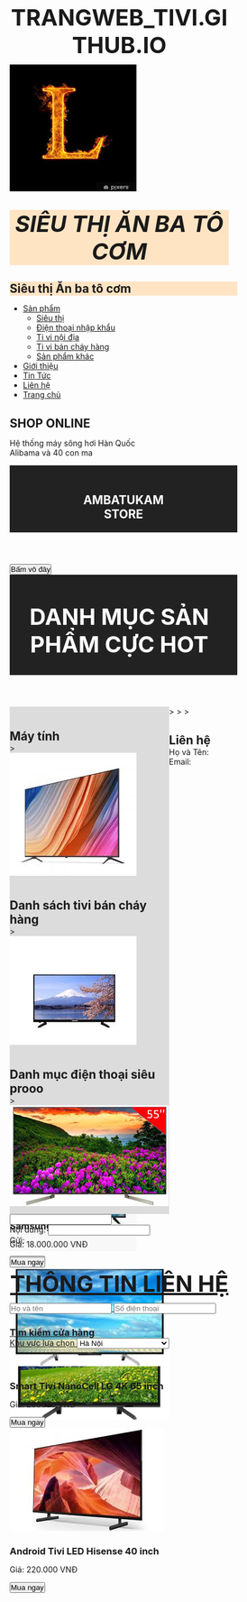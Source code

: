 # trangweb_tivi.github.io
<!DOCTYPE html>
<html lang="en">
    <head>
        <meta charset="UTF-8">
        <meta http-equiv="X-UA-Compatible" content="IE=edge">
        <meta name="viewport" content="width=device-width, initial-scale=1.0">
        <title>Học menu đa cấp</title>
        <link rel="stylesheet" href="menu.css">
    </head>
    <body>
        <img src ="nhul.jpg" alt="">
        <h1 style="background-color: bisque;"><i>Siêu thị Ăn ba tô cơm</i></h1>
        <h2 style="background-color: bisque;">Siêu thị Ăn ba tô cơm</h2>
        <ul class="menu">
            <li>
                <a href="">Sản phẩm</a>
                <ul class="sub-menu">
                    <li><a href="">Siêu thị </a></li>
                    <li><a href="">Điện thoại nhập khẩu</a></li>
                    <li><a href="">Ti vi nội địa</a></li>
                    <li><a href="">Ti vi bán cháy hàng</a></li>
                    <li><a href="">Sản phẩm khác</a></li>
                </ul>
            </li>
            <li><a href="">Giới thiệu</a></li>
            <li><a href="">Tin Tức</a></li>
            <li><a href="">Liên hệ</a></li>
            <li><a href="">Trang chủ</a></li>
        </ul>
<style>
*{
    margin: 0;
    padding: 0;
}
#imghead{
    width: 100%;
    height: auto;
}
*{
        margin: 0;
        padding: 0;
        box-sizing: border-box;
    }
    #logo{
        width: 5%;
        height: auto;
        margin-top: 10px;
        margin-left: 10px;
        background-color: black;
    }
    header{
        background-color: #222;
        color: #fff;
        padding: 20px;
    }
    nav ul{
        list-style: none;
        display: flex;
        justify-content: space-between;
    }
    nav li{
        margin-right: 20px;
    }
    nav li :hover{
        background-color: brown;
        padding: 5px;
        border-radius: 5px;
    }
    h1{
        text-transform: uppercase;
        font-size: 40px;
        text-align: center;
        margin: 30px 15px 10px 0px;
    }
.list-menu{
    background-color: white;
    border: 1px solid gainsboro;
}
.list-menu ul{
    display: flex;
    margin-left: 70px;
    margin-right: 70px;
}
.list-menu li{
    margin: auto;
    list-style-type: none;
    border: 1px solid gainsboro;
    padding: 10px;
    border-radius: 5px;
}
.list-menu a{
    text-decoration: none;
    color: rgb(41, 41, 41);
}
.list-menu a:hover {
    color: red;
}
main{
    margin-top: 10px;
    border-radius: 3px;
}
.menu-vertical{
    float: left;
    margin-left: 20px;
    padding-left: 10px;
    padding-bottom: 10px;
    width: 25%;
    height: 300px;
    background-color: gainsboro;
}
.menu-vertical ul{
    display: block;
    background-color: white;
    margin-right: 50px;
    padding-left: 20px;
    padding-bottom: 120px;
}
.menu-vertical li{
    list-style-type: none;
    color: rgb(41, 41, 41);
    font-size: 10px;
    margin-top: 20px;
}
.section{
    float: left;
    width: 70%;
    height: 300px;
    background-color: gainsboro;
    padding: 10px 0 10px 0;
}
.section #mainbg img{
    width: 410px;
    height: auto;
}
.section #mainbg{
    float: left;
    width: 60%;
    height: 150px;
}
.section #extrabg img{
    width: 200px;
    height: auto;
}
.section #extrabg {
    float: left;
    width: 40%;
}
</style>
    <section>
        <div>
            <h2>SHOP ONLINE</h2>
            <P>Hệ thống máy sông hơi Hàn Quốc<br>
            Alibama và 40 con ma </p>
        </div>
        <header>
            <h2 id="brand">AMBATUKAM <br>STORE</h2>
        </header>
    </section>
    <a href="https://www.youtube.com/watch?v=GvMbLvY1XuE"></a>
    <button>Bấm vô đây</button>
</body>
    <header>
        <h1>Danh mục sản phẩm cực hot</h1>
    </header>
    <main>
        <!--Section 1-->>
        <section class="section">
            <h2>Máy tính</h2>
            <div class="product">
                <!--Sản phẩm số 1-->>
                <div class="product">
                    <img src="tivi5.jpg" alt="Máy tính 1">
                    <h3>Tivi Sony</h3>
                    <p>Giá: 10.000.000 VNĐ</p>
                    <button>Mua ngay</button>
                </div>
                <div class="product">
                    <img src="tivi6.jpg" alt="Máy tính 2">
                    <h3>Toshiba Smart TV</h3>
                    <p>Giá: 20.500.000 VNĐ</p>
                    <button>Mua ngay</button>
                </div>
                <div class="product">
                    <img src="tivi7.jpg" alt="Máy tính 3">
                    <h3>TCL Google TV</h3>
                    <p>Giá: 13.000.000 VNĐ</p>
                    <button>Mua ngay</button>
                </div>
            </div>
        </section>
        <!--Section 2-->>
        <section class="section">
            <h2>Danh sách tivi bán cháy hàng</h2>
            <div class="product">
                <!--Sản phẩm số 2-->>
                <div class="product">
                    <img src="tivi1.jpg" alt="Tivi 1">
                    <h3>Tivi Ansanzo</h3>
                    <p>Giá: 20.000.000 VNĐ</p>
                    <button>Mua ngay</button>
                </div>
                <div class="product">
                    <img src="tivi4.jpg" alt="Tivi 2">
                    <h3>Tivi Soly</h3>
                    <p>Giá: 30.000.000 VNĐ</p>
                    <button>Mua ngay</button>
                </div>
                <div class="product">
                    <img src="tivi3.jpg" alt="Tivi 3">
                    <h3>Tivi LGBT</h3>
                    <p>Giá: 10.000.000 VNĐ</p>
                    <button>Mua ngay</button>
                </div>
            </div>
        </section>
    </section>
    <!--Section 3-->>
    <section class="section">
        <h2>Danh mục điện thoại siêu prooo</h2>
        <div class="product">
            <!--Sản phẩm số 3-->>
            <div class="product">
                <img src="tivi8.jpg" alt="Điện thoại 1">
                <h3>Samsung Smart TV</h3>
                <p>Giá: 18.000.000 VNĐ</p>
                <button>Mua ngay</button>
            </div>
            <div class="product">
                <img src="tivi9.jpg" alt="Điện thoại 2">
                <h3>Smart Tivi NanoCell LG 4K 65 inch</h3>
                <p>Giá: 200000 VNĐ</p>
                <button>Mua ngay</button>
            </div>
            <div class="product">
                <img src="tivi10.jpg" alt="Điện thoại 3">
                <h3>Android Tivi LED Hisense 40 inch</h3>
                <p>Giá: 220.000 VNĐ</p>
                <button>Mua ngay</button>
            </div>
        </div>
    </section>
    <!--Section 4-->
    <section>
        <h2>Liên hệ</h2>
        <form action="">
           <label for="name">Họ và Tên:</label>
           <label type="text" id="name" name="name"><br>
            <label for="email">Email:</label>
            <input type="text" id="name" name="name"><br>
            <label for="messenger">Nội dung:</label>
            <input type="text" id="messenger" name="messenger"><br>
            <label for="submit">Gửi:</label>
        </form>
    </section>
    </main>
        <nav>
            <ul>
                <li><a href="#"Hà Nội></a></li>
                <li><a href="#"Thành Phố Hồ Chí Minh></a></li>
                <li><a href="#"Trung Của></li>
            </ul>
            <h1>THÔNG TIN LIÊN HỆ</h1>
            <form action="">
                <input type="text" placeholder="Họ và tên">
                <input type="text" placeholder="Số điện thoại"><br>
                <h3>Tìm kiếm cửa hàng</h3>
                <label for="area">Khu vực lựa chọn</label>
                <select name="area" id="">
                    <option value="">Hà Nội</option>
                    <option value="">Thành phố Hồ Chí Minh</option>
                    <option value="">Đà Nẵng</option>
                </select>
            </form>
        </nav>
</body>
</html>
